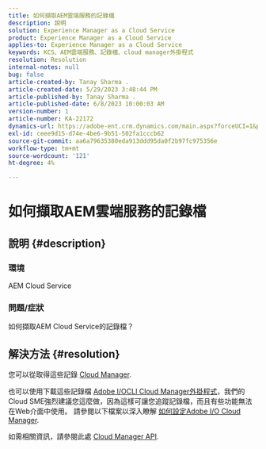 ```yaml
---
title: 如何擷取AEM雲端服務的記錄檔
description: 說明
solution: Experience Manager as a Cloud Service
product: Experience Manager as a Cloud Service
applies-to: Experience Manager as a Cloud Service
keywords: KCS、AEM雲端服務、記錄檔、cloud manager外掛程式
resolution: Resolution
internal-notes: null
bug: false
article-created-by: Tanay Sharma .
article-created-date: 5/29/2023 3:48:44 PM
article-published-by: Tanay Sharma .
article-published-date: 6/8/2023 10:00:03 AM
version-number: 1
article-number: KA-22172
dynamics-url: https://adobe-ent.crm.dynamics.com/main.aspx?forceUCI=1&pagetype=entityrecord&etn=knowledgearticle&id=7a075947-38fe-ed11-8f6e-6045bd006b3d
exl-id: ceee9d15-d74e-4be6-9b51-502fa1cccb62
source-git-commit: aa6a79635380eda913ddd95da0f2b97fc975356e
workflow-type: tm+mt
source-wordcount: '121'
ht-degree: 4%

---
```


# 如何擷取AEM雲端服務的記錄檔

## 說明 {#description}


### <b>環境</b>

AEM Cloud Service



### <b>問題/症狀</b>

如何擷取AEM Cloud Service的記錄檔？




## 解決方法 {#resolution}


您可以從取得這些記錄 [Cloud Manager](https://experienceleague.adobe.com/docs/experience-manager-cloud-service/content/implementing/using-cloud-manager/manage-logs.html?lang=en).

也可以使用下載這些記錄檔 [Adobe I/OCLI Cloud Manager外掛程式](https://github.com/adobe/aio-cli-plugin-cloudmanager)，我們的Cloud SME強烈建議您這麼做，因為這樣可讓您追蹤記錄檔，而且有些功能無法在Web介面中使用。 請參閱以下檔案以深入瞭解 [如何設定Adobe I/O Cloud Manager](https://experienceleaguecommunities.adobe.com/t5/adobe-experience-manager/setting-up-adobe-i-o-cli-for-cloud-manager-aem-community-blog/m-p/380156).

如需相關資訊，請參閱此處 [Cloud Manager API](https://developer.adobe.com/experience-cloud/cloud-manager/reference/api/#operation/getEnvironmentLogs).

